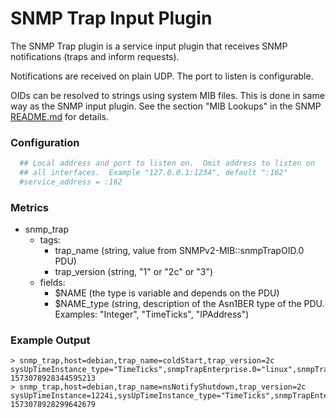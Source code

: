 # SNMP Trap Input Plugin

The SNMP Trap plugin is a service input plugin that receives SNMP
notifications (traps and inform requests).

Notifications are received on plain UDP. The port to listen is
configurable.

OIDs can be resolved to strings using system MIB files. This is done
in same way as the SNMP input plugin. See the section "MIB Lookups" in
the SNMP [README.md](../snmp/README.md) for details.

### Configuration
```toml
  ## Local address and port to listen on.  Omit address to listen on
  ## all interfaces.  Example "127.0.0.1:1234", default ":162"
  #service_address = :162
```

### Metrics

- snmp_trap
  - tags:
	- trap_name (string, value from SNMPv2-MIB::snmpTrapOID.0 PDU)
	- trap_version (string, "1" or "2c" or "3")
  - fields:
	- $NAME (the type is variable and depends on the PDU)
	- $NAME_type (string, description of the Asn1BER type of the PDU.  Examples: "Integer", "TimeTicks", "IPAddress")

### Example Output
```
> snmp_trap,host=debian,trap_name=coldStart,trap_version=2c sysUpTimeInstance_type="TimeTicks",snmpTrapEnterprise.0="linux",snmpTrapEnterprise.0_type="ObjectIdentifier",sysUpTimeInstance=1i 1573078928344595213
> snmp_trap,host=debian,trap_name=nsNotifyShutdown,trap_version=2c sysUpTimeInstance=1224i,sysUpTimeInstance_type="TimeTicks",snmpTrapEnterprise.0="netSnmpNotificationPrefix",snmpTrapEnterprise.0_type="ObjectIdentifier" 1573078928299642679
```
